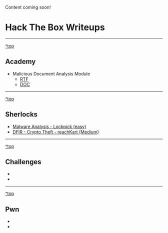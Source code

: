 Content coming soon!

<a id="top"></a>
# Hack The Box Writeups

---

[^top](#top)
## Academy
+ Malicious Document Analysis Module
  + [RTF](https://github.com/FidgetCube/HackTheBox_writeups/blob/main/academy/malicious%20document%20analysis/rtf.md)
  + [DOC](https://github.com/FidgetCube/HackTheBox_writeups/blob/main/academy/malicious%20document%20analysis/doc.md)

---

[^top](#top)
## Sherlocks
+ [Malware Analysis - Lockpick (easy)](https://github.com/FidgetCube/HackTheBox_writeups/blob/main/sherlocks/lockpick/readme.md)
+ [DFIR - Crypto Theft - reachKart (Medium)](https://github.com/FidgetCube/HackTheBox_writeups/blob/main/sherlocks/reachKart/readme.md)


---

[^top](#top)
## Challenges
+ [](#)
+ [](#)


---

[^top](#top)
## Pwn
+ [](#)
+ [](#)

